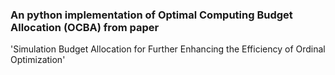 ### An python implementation of Optimal Computing Budget Allocation (OCBA) from paper
'Simulation Budget Allocation for Further Enhancing the Efficiency of Ordinal Optimization'
